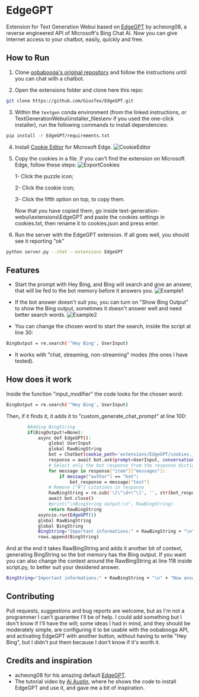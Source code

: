 # EdgeGPT
Extension for Text Generation Webui based on [EdgeGPT](https://github.com/acheong08/EdgeGPT) by acheong08, a reverse engineered API of Microsoft's Bing Chat AI.
Now you can give Internet access to your chatbot, easily, quickly and free.

## How to Run
1. Clone [oobabooga's  original repository](https://github.com/oobabooga/text-generation-webui) and follow the instructions until you can chat with a chatbot.

2. Open the extensions folder and clone here this repo:
```bash
git clone https://github.com/GiusTex/EdgeGPT.git
```

3. Within the `textgen` conda environment (from the linked instructions, or TextGenerationWebui\installer_files\env if you used the one-click installer), run the following commands to install dependencies:
```bash
pip install -r EdgeGPT/requirements.txt
```

4. Install [Cookie Editor](https://microsoftedge.microsoft.com/addons/detail/cookie-editor/ajfboaconbpkglpfanbmlfgojgndmhmc) for Microsoft Edge.
![CookieEditor](https://user-images.githubusercontent.com/112352961/235325561-9c85c199-8e50-484f-ac64-a25928de7281.png)

5. Copy the cookies in a file.
     If you can't find the extension on Microsoft Edge, follow these steps:
     ![ExportCookies](https://user-images.githubusercontent.com/112352961/235325568-61ad404c-d8d7-46f5-833d-7aee2b3c9d44.png)
     
      1- Click the puzzle icon;
     
      2- Click the cookie icon;
     
      3- Click the fifth option on top, to copy them.
   
   Now that you have copied them, go inside text-generation-webui\extensions\EdgeGPT and paste the cookies settings in cookies.txt, then rename it to cookies.json and    press enter.

6. Run the server with the EdgeGPT extension. If all goes well, you should see it reporting "ok"
```bash
python server.py --chat --extensions EdgeGPT
```

## Features
- Start the prompt with Hey Bing, and Bing will search and give an answer, that will be fed to the bot memory before it answers you.
![Example1](https://user-images.githubusercontent.com/112352961/235326069-26f33ebf-8378-452f-bacf-85f192346ba2.png)

- If the bot answer doesn't suit you, you can turn on "Show Bing Output" to show the Bing output, sometimes it doesn't answer well and need better search words.
![Example2](https://user-images.githubusercontent.com/112352961/235326217-81b3e9eb-9523-4c18-94b0-f141c841ab98.png)

- You can change the chosen word to start the search, inside the script at line 30:
```bash
BingOutput = re.search('^Hey Bing', UserInput)
```
- It works with "chat, streaming, non-streaming" modes (the ones I have tested).

## How does it work
Inside the function "input_modifier" the code looks for the chosen word:
```bash
BingOutput = re.search('^Hey Bing', UserInput)
```
Then, if it finds it, it adds it to "custom_generate_chat_prompt" at line 100:
```bash
        #Adding BingString
        if(BingOutput!=None):
            async def EdgeGPT():
                global UserInput
                global RawBingString
                bot = Chatbot(cookie_path='extensions/EdgeGPT/cookies.json')
                response = await bot.ask(prompt=UserInput, conversation_style=ConversationStyle.creative)
                # Select only the bot response from the response dictionary
                for message in response["item"]["messages"]:
                    if message["author"] == "bot":
                        bot_response = message["text"]
                # Remove [^#^] citations in response
                RawBingString = re.sub('\[\^\d+\^\]', '', str(bot_response))
                await bot.close()
                #print("\nBingString output:\n", RawBingString)
                return RawBingString
            asyncio.run(EdgeGPT())
            global RawBingString
            global BingString
            BingString="Important informations:" + RawBingString + "\n" + "Now answer the following question based on the given informations. If my sentence starts with \"Hey Bing\" ignore that part, I'm referring to you anyway, so don't say you are Bing.\n"
            rows.append(BingString)
``` 
And at the end it takes RawBingString and adds it another bit of context, generating BingString so the bot memory has the Bing output. If you want you can also change the context around the RawBingString at line 118 inside script.py, to better suit your desidered answer.
```bash
BingString="Important informations:" + RawBingString + "\n" + "Now answer the following question based on the given informations. If my sentence starts with \"Hey Bing\" ignore that part, I'm referring to you anyway, so don't say you are Bing.\n"
```

## Contributing
Pull requests, suggestions and bug reports are welcome, but as I'm not a programmer I can't guarantee I'll be of help.
I could add something but I don't know if I'll have the will; some ideas I had in mind, and they should be moderately simple, are configuring it to be usable with the oobabooga API, and activating EdgeGPT with another button, without having to write "Hey Bing", but I didn't put them because I don't know if it's worth it.

## Credits and inspiration
 - acheong08 for his amazing default [EdgeGPT](https://github.com/acheong08/EdgeGPT).
 - The tutorial video by [Ai Austin](https://youtu.be/aokn48vB0kc), where he shows the code to install EdgeGPT and use it, and gave me a bit of inspiration.
